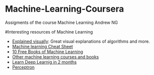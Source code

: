 # Machine-Learning-Coursera
Assigments of the course Machine Learning Andrew NG

#Interesting resources of Machine Learning
 * [Explained visually](http://setosa.io/ev/): Great visual explanations of algorithms and more.
 * [Machine learning Cheat Sheet](http://blogs.sas.com/content/subconsciousmusings/2017/04/12/machine-learning-algorithm-use/)
 * [10 Free Books of Machine Learning](http://blog.paralleldots.com/technology/machine-learning/list-of-free-must-read-books-for-machine-learning/)
 * [Other machine learning courses and books](https://www.linkedin.com/pulse/how-get-best-deep-learning-education-forfree-mariya-yao)
 * [Learn Deep Learnig in 2 months ](https://www.quora.com/How-do-I-learn-deep-learning-in-2-months)
 * [Perceptron](http://ataspinar.com/2016/12/22/the-perceptron/)